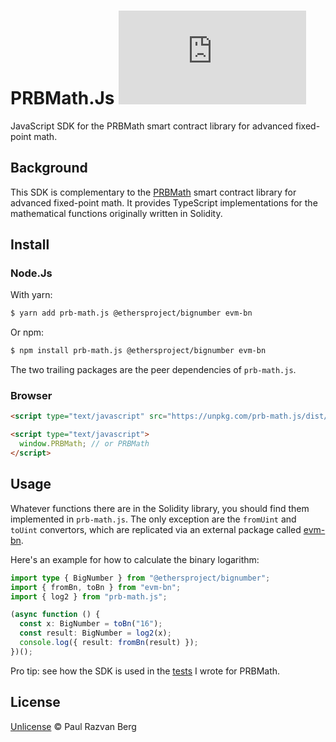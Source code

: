 # PRBMath.Js ![npm](https://img.shields.io/npm/v/prb-math.js)

JavaScript SDK for the PRBMath smart contract library for advanced fixed-point math.

## Background

This SDK is complementary to the [PRBMath](../prb-math) smart contract library for advanced fixed-point math. It
provides TypeScript implementations for the mathematical functions originally written in Solidity.

## Install

### Node.Js

With yarn:

```bash
$ yarn add prb-math.js @ethersproject/bignumber evm-bn
```

Or npm:

```bash
$ npm install prb-math.js @ethersproject/bignumber evm-bn
```

The two trailing packages are the peer dependencies of `prb-math.js`.

### Browser

```html
<script type="text/javascript" src="https://unpkg.com/prb-math.js/dist/browser/prb-math.min.js"></script>

<script type="text/javascript">
  window.PRBMath; // or PRBMath
</script>
```

## Usage

Whatever functions there are in the Solidity library, you should find them implemented in `prb-math.js`. The only exception are
the `fromUint` and `toUint` convertors, which are replicated via an external package called
[evm-bn](https://github.com/paulrberg/evm-bn).

Here's an example for how to calculate the binary logarithm:

```ts
import type { BigNumber } from "@ethersproject/bignumber";
import { fromBn, toBn } from "evm-bn";
import { log2 } from "prb-math.js";

(async function () {
  const x: BigNumber = toBn("16");
  const result: BigNumber = log2(x);
  console.log({ result: fromBn(result) });
})();
```

Pro tip: see how the SDK is used in the [tests](../prb-math/test) I wrote for PRBMath.

## License

[Unlicense](./LICENSE.md) © Paul Razvan Berg
